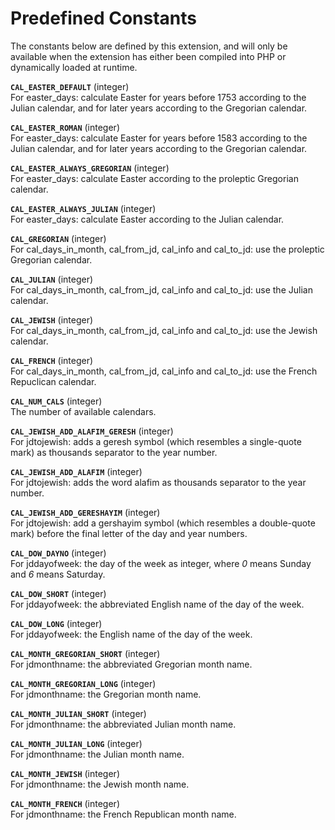 Predefined Constants
====================

The constants below are defined by this extension, and will only be
available when the extension has either been compiled into PHP or
dynamically loaded at runtime.

**`CAL_EASTER_DEFAULT`** (<span class="type">integer</span>)  
<span class="simpara"> For <span class="function">easter\_days</span>:
calculate Easter for years before 1753 according to the Julian calendar,
and for later years according to the Gregorian calendar. </span>

**`CAL_EASTER_ROMAN`** (<span class="type">integer</span>)  
<span class="simpara"> For <span class="function">easter\_days</span>:
calculate Easter for years before 1583 according to the Julian calendar,
and for later years according to the Gregorian calendar. </span>

**`CAL_EASTER_ALWAYS_GREGORIAN`** (<span class="type">integer</span>)  
<span class="simpara"> For <span class="function">easter\_days</span>:
calculate Easter according to the proleptic Gregorian calendar. </span>

**`CAL_EASTER_ALWAYS_JULIAN`** (<span class="type">integer</span>)  
<span class="simpara"> For <span class="function">easter\_days</span>:
calculate Easter according to the Julian calendar. </span>

**`CAL_GREGORIAN`** (<span class="type">integer</span>)  
<span class="simpara"> For <span
class="function">cal\_days\_in\_month</span>, <span
class="function">cal\_from\_jd</span>, <span
class="function">cal\_info</span> and <span
class="function">cal\_to\_jd</span>: use the proleptic Gregorian
calendar. </span>

**`CAL_JULIAN`** (<span class="type">integer</span>)  
<span class="simpara"> For <span
class="function">cal\_days\_in\_month</span>, <span
class="function">cal\_from\_jd</span>, <span
class="function">cal\_info</span> and <span
class="function">cal\_to\_jd</span>: use the Julian calendar. </span>

**`CAL_JEWISH`** (<span class="type">integer</span>)  
<span class="simpara"> For <span
class="function">cal\_days\_in\_month</span>, <span
class="function">cal\_from\_jd</span>, <span
class="function">cal\_info</span> and <span
class="function">cal\_to\_jd</span>: use the Jewish calendar. </span>

**`CAL_FRENCH`** (<span class="type">integer</span>)  
<span class="simpara"> For <span
class="function">cal\_days\_in\_month</span>, <span
class="function">cal\_from\_jd</span>, <span
class="function">cal\_info</span> and <span
class="function">cal\_to\_jd</span>: use the French Repuclican calendar.
</span>

**`CAL_NUM_CALS`** (<span class="type">integer</span>)  
<span class="simpara"> The number of available calendars. </span>

**`CAL_JEWISH_ADD_ALAFIM_GERESH`** (<span class="type">integer</span>)  
<span class="simpara"> For <span class="function">jdtojewish</span>:
adds a geresh symbol (which resembles a single-quote mark) as thousands
separator to the year number. </span>

**`CAL_JEWISH_ADD_ALAFIM`** (<span class="type">integer</span>)  
<span class="simpara"> For <span class="function">jdtojewish</span>:
adds the word alafim as thousands separator to the year number. </span>

**`CAL_JEWISH_ADD_GERESHAYIM`** (<span class="type">integer</span>)  
<span class="simpara"> For <span class="function">jdtojewish</span>: add
a gershayim symbol (which resembles a double-quote mark) before the
final letter of the day and year numbers. </span>

**`CAL_DOW_DAYNO`** (<span class="type">integer</span>)  
<span class="simpara"> For <span class="function">jddayofweek</span>:
the day of the week as <span class="type">integer</span>, where *0*
means Sunday and *6* means Saturday. </span>

**`CAL_DOW_SHORT`** (<span class="type">integer</span>)  
<span class="simpara"> For <span class="function">jddayofweek</span>:
the abbreviated English name of the day of the week. </span>

**`CAL_DOW_LONG`** (<span class="type">integer</span>)  
<span class="simpara"> For <span class="function">jddayofweek</span>:
the English name of the day of the week. </span>

**`CAL_MONTH_GREGORIAN_SHORT`** (<span class="type">integer</span>)  
<span class="simpara"> For <span class="function">jdmonthname</span>:
the abbreviated Gregorian month name. </span>

**`CAL_MONTH_GREGORIAN_LONG`** (<span class="type">integer</span>)  
<span class="simpara"> For <span class="function">jdmonthname</span>:
the Gregorian month name. </span>

**`CAL_MONTH_JULIAN_SHORT`** (<span class="type">integer</span>)  
<span class="simpara"> For <span class="function">jdmonthname</span>:
the abbreviated Julian month name. </span>

**`CAL_MONTH_JULIAN_LONG`** (<span class="type">integer</span>)  
<span class="simpara"> For <span class="function">jdmonthname</span>:
the Julian month name. </span>

**`CAL_MONTH_JEWISH`** (<span class="type">integer</span>)  
<span class="simpara"> For <span class="function">jdmonthname</span>:
the Jewish month name. </span>

**`CAL_MONTH_FRENCH`** (<span class="type">integer</span>)  
<span class="simpara"> For <span class="function">jdmonthname</span>:
the French Republican month name. </span>
